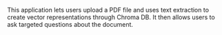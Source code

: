 This application lets users upload a PDF file and uses text extraction to create vector representations through Chroma DB. It then allows users to ask targeted questions about the document.

